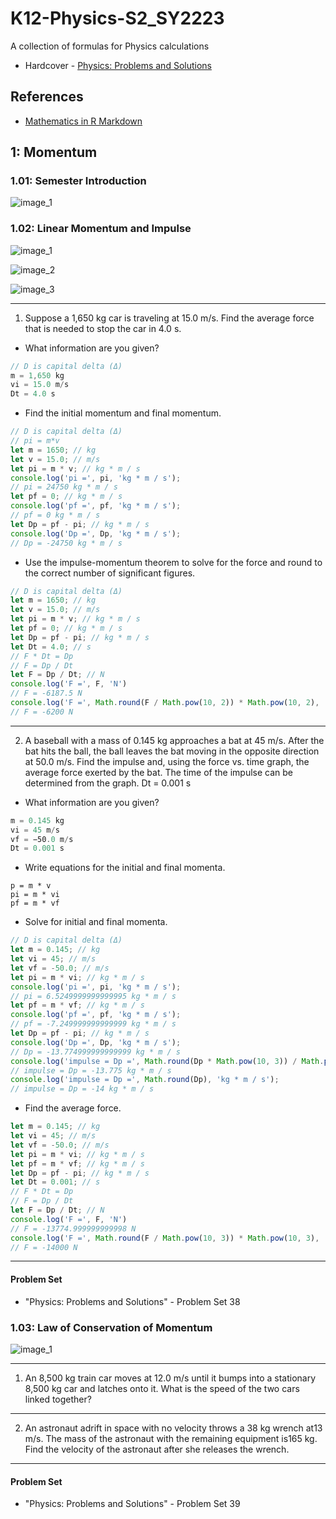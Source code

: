 # K12-Physics-S2_SY2223

A collection of formulas for Physics calculations

* Hardcover - [Physics: Problems and Solutions](https://www.amazon.com/gp/product/1601530552/)

## References

* [Mathematics in R Markdown](https://rpruim.github.io/s341/S19/from-class/MathinRmd.html)

## 1: Momentum

### 1.01: Semester Introduction

![image_1](1%20-%20Momentum/1-01%20-%20Semester%20Introduction/image_1.png)

### 1.02: Linear Momentum and Impulse

![image_1](1%20-%20Momentum/1-02%20-%20Linear%20Momentum%20and%20Impulse/image_1.png)

![image_2](1%20-%20Momentum/1-02%20-%20Linear%20Momentum%20and%20Impulse/image_2.png)

![image_3](1%20-%20Momentum/1-02%20-%20Linear%20Momentum%20and%20Impulse/image_3.png)

---

1. Suppose a 1,650 kg car is traveling at 15.0 m/s. Find the average force that is needed to stop the car in 4.0 s.

* What information are you given?

```js
// D is capital delta (Δ)
m = 1,650 kg
vi = 15.0 m/s
Dt = 4.0 s
```

* Find the initial momentum and final momentum.

```js
// D is capital delta (Δ)
// pi = m*v
let m = 1650; // kg
let v = 15.0; // m/s
let pi = m * v; // kg * m / s
console.log('pi =', pi, 'kg * m / s');
// pi = 24750 kg * m / s
let pf = 0; // kg * m / s
console.log('pf =', pf, 'kg * m / s');
// pf = 0 kg * m / s
let Dp = pf - pi; // kg * m / s
console.log('Dp =', Dp, 'kg * m / s');
// Dp = -24750 kg * m / s
```

* Use the impulse-momentum theorem to solve for the force and round to the correct number of significant figures.

```js
// D is capital delta (Δ)
let m = 1650; // kg
let v = 15.0; // m/s
let pi = m * v; // kg * m / s
let pf = 0; // kg * m / s
let Dp = pf - pi; // kg * m / s
let Dt = 4.0; // s
// F * Dt = Dp
// F = Dp / Dt
let F = Dp / Dt; // N
console.log('F =', F, 'N')
// F = -6187.5 N
console.log('F =', Math.round(F / Math.pow(10, 2)) * Math.pow(10, 2), 'N')
// F = -6200 N
```

---

2. A baseball with a mass of 0.145 kg approaches a bat at 45 m/s. After the bat hits the ball, the ball leaves the bat moving in the opposite direction at 50.0 m/s. Find the impulse and, using the force vs. time graph, the average force exerted by the bat. The time of the impulse can be determined from the graph. Dt = 0.001 s

* What information are you given?

```js
m = 0.145 kg
vi = 45 m/s
vf = −50.0 m/s
Dt = 0.001 s
```

* Write equations for the initial and final momenta.

```
p = m * v
pi = m * vi
pf = m * vf
```

* Solve for initial and final momenta.

```js
// D is capital delta (Δ)
let m = 0.145; // kg
let vi = 45; // m/s
let vf = -50.0; // m/s
let pi = m * vi; // kg * m / s
console.log('pi =', pi, 'kg * m / s');
// pi = 6.5249999999999995 kg * m / s
let pf = m * vf; // kg * m / s
console.log('pf =', pf, 'kg * m / s');
// pf = -7.249999999999999 kg * m / s
let Dp = pf - pi; // kg * m / s
console.log('Dp =', Dp, 'kg * m / s');
// Dp = -13.774999999999999 kg * m / s
console.log('impulse = Dp =', Math.round(Dp * Math.pow(10, 3)) / Math.pow(10, 3), 'kg * m / s');
// impulse = Dp = -13.775 kg * m / s
console.log('impulse = Dp =', Math.round(Dp), 'kg * m / s');
// impulse = Dp = -14 kg * m / s
```

* Find the average force.

```js
let m = 0.145; // kg
let vi = 45; // m/s
let vf = -50.0; // m/s
let pi = m * vi; // kg * m / s
let pf = m * vf; // kg * m / s
let Dp = pf - pi; // kg * m / s
let Dt = 0.001; // s
// F * Dt = Dp
// F = Dp / Dt
let F = Dp / Dt; // N
console.log('F =', F, 'N')
// F = -13774.999999999998 N
console.log('F =', Math.round(F / Math.pow(10, 3)) * Math.pow(10, 3), 'N')
// F = -14000 N
```
---

#### Problem Set

* "Physics: Problems and Solutions" - Problem Set 38

### 1.03: Law of Conservation of Momentum

![image_1](/1%20-%20Momentum/1-03%20-%20Law%20of%20Conservation%20of%20Momentum/image_1.png)

---

1. An 8,500 kg train car moves at 12.0 m/s until it bumps into a stationary 8,500 kg car and latches onto it. What is the speed of the two cars linked together?

---

2. An astronaut adrift in space with no velocity throws a 38 kg wrench at13 m/s. The mass of the astronaut with the remaining equipment is165 kg. Find the velocity of the astronaut after she releases the wrench.

---

#### Problem Set

* "Physics: Problems and Solutions" - Problem Set 39
